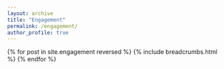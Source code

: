 ```yaml
---
layout: archive
title: "Engagement"
permalink: /engagement/
author_profile: true
---
```


{% for post in site.engagement reversed %}
  {% include breadcrumbs.html %}
{% endfor %}